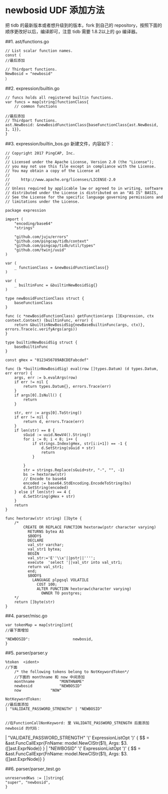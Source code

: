 # newbosid UDF 添加方法

把 tidb 的最新版本或者想升级到的版本，fork 到自己的 repository，按照下面的顺序更改好以后，编译即可，注意 tidb 需要 1.8.2以上的 go 编译器。

##1. ast/functions.go

	// List scalar function names.
	const (
	//最后添加
	
	// Thirdpart functions.
	NewBosid = "newbosid"
	）
	
##2. expression/builtin.go

	
	// funcs holds all registered builtin functions.
	var funcs = map[string]functionClass{
		// common functions
		
	//最后添加
	// Thirdpart functions.
	ast.NewBosid: &newBosidFunctionClass{baseFunctionClass{ast.NewBosid, 1, 1}},
	}
	
##3. expression/builtin_bos.go
新建文件，内容如下：

	// Copyright 2017 PingCAP, Inc.
	//
	// Licensed under the Apache License, Version 2.0 (the "License");
	// you may not use this file except in compliance with the License.
	// You may obtain a copy of the License at
	//
	//     http://www.apache.org/licenses/LICENSE-2.0
	//
	// Unless required by applicable law or agreed to in writing, software
	// distributed under the License is distributed on an "AS IS" BASIS,
	// See the License for the specific language governing permissions and
	// limitations under the License.
	
	package expression
	
	import (
		"encoding/base64"
		"strings"
	
		"github.com/juju/errors"
		"github.com/pingcap/tidb/context"
		"github.com/pingcap/tidb/util/types"
		"github.com/twinj/uuid"
	)
	
	var (
		_ functionClass = &newBosidFunctionClass{}
	)
	
	var (
		_ builtinFunc = &builtinNewBosidSig{}
	)
	
	type newBosidFunctionClass struct {
		baseFunctionClass
	}
	
	func (c *newBosidFunctionClass) getFunction(args []Expression, ctx context.Context) (builtinFunc, error) {
		return &builtinNewBosidSig{newBaseBuiltinFunc(args, ctx)}, errors.Trace(c.verifyArgs(args))
	}
	
	type builtinNewBosidSig struct {
		baseBuiltinFunc
	}
	
	const gHex = "0123456789ABCDEFabcdef"
	
	func (b *builtinNewBosidSig) eval(row []types.Datum) (d types.Datum, err error) {
		args, err := b.evalArgs(row)
		if err != nil {
			return types.Datum{}, errors.Trace(err)
		}
		if args[0].IsNull() {
			return
		}
	
		str, err := args[0].ToString()
		if err != nil {
			return d, errors.Trace(err)
		}
		if len(str) == 8 {
			sGuid := uuid.NewV4().String()
			for i := 0; i < 8; i++ {
				if strings.Index(gHex, str[i:i+1]) == -1 {
					d.SetString(sGuid + str)
					return
				}
	
			}
			str = strings.Replace(sGuid+str, "-", "", -1)
			bs := hextoraw(str)
			// Encode to base64
			encoded := base64.StdEncoding.EncodeToString(bs)
			d.SetString(encoded)
		} else if len(str) == 4 {
			d.SetString(gHex + str)
		}
		return
	}
	
	func hextoraw(str string) []byte {
		/*
			CREATE OR REPLACE FUNCTION hextoraw(pstr character varying)
			  RETURNS bytea AS
			  $BODY$
			  DECLARE
			  val_str varchar;
			  val_str1 bytea;
			  BEGIN
			  val_str:='E''\\x'||pstr||'''';
			  execute  'select '||val_str into val_str1;
			  return val_str1;
			  end;
			  $BODY$
			    LANGUAGE plpgsql VOLATILE
			      COST 100;
			      ALTER FUNCTION hextoraw(character varying)
			        OWNER TO postgres;
		*/
		return []byte(str)
	}
	
##4. parser/misc.go

	var tokenMap = map[string]int{
	//最下面增加
	
	"NEWBOSID":                   newbosid,
	}
	
##5. parser/parser.y

	%token	<ident>
	//下面
		/* the following tokens belong to NotKeywordToken*/
		//下面的 monthname 和 now 中间添加
		monthname			"MONTHNAME"
		newbosid			"NEWBOSID"
		now				"NOW"
	
	NotKeywordToken:
	//最后面添加
	| "VALIDATE_PASSWORD_STRENGTH" | "NEWBOSID"
	
	
	//在FunctionCallNonKeyword: 里 VALIDATE_PASSWORD_STRENGTH 后面添加 newbosid 的代码：
	
|       "VALIDATE_PASSWORD_STRENGTH" '(' ExpressionListOpt ')'
        {
                $$ = &ast.FuncCallExpr{FnName: model.NewCIStr($1), Args: $3.([]ast.ExprNode)}
        }
|       "NEWBOSID" '(' ExpressionListOpt ')'
        {
                $$ = &ast.FuncCallExpr{FnName: model.NewCIStr($1), Args: $3.([]ast.ExprNode)}
        }
        
	
##6. parser/parser_test.go

	unreservedKws := []string{
	"super", "newbosid",
	}
